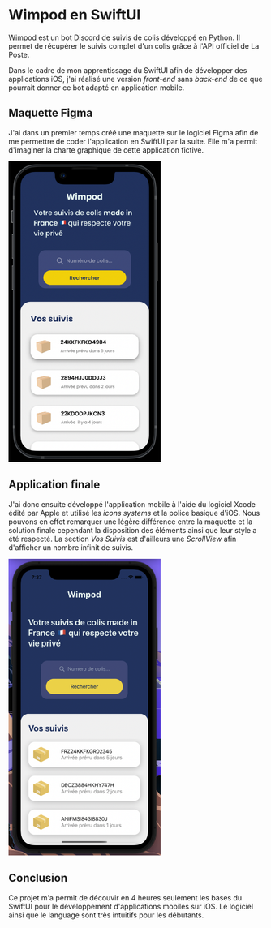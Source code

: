 # Wimpod en SwiftUI

[Wimpod](https://github.com/444ldx/wimpod-bot-parcel-tracker) est un bot Discord de suivis de colis développé en Python. Il permet de récupérer le suivis complet d'un colis grâce à l'API officiel de La Poste.

Dans le cadre de mon apprentissage du SwiftUI afin de développer des applications iOS, j'ai réalisé une version *front-end* sans *back-end* de ce que pourrait donner ce bot adapté en application mobile.

## Maquette Figma

J'ai dans un premier temps créé une maquette sur le logiciel Figma afin de me permettre de coder l'application en SwiftUI par la suite. Elle m'a permit d'imaginer la charte graphique de cette application fictive.

<img src="figma_mockup.png" alt="maquette de l'application réalisé sur Figma" width="300">

## Application finale

J'ai donc ensuite développé l'application mobile à l'aide du logiciel Xcode édité par Apple et utilisé les *icons systems* et la police basique d'iOS. Nous pouvons en effet remarquer une légère différence entre la maquette et la solution finale cependant la disposition des éléments ainsi que leur style a été respecté. La section *Vos Suivis* est d'ailleurs une *ScrollView* afin d'afficher un nombre infinit de suivis.

<img src="final_app.png" alt="maquette de l'application réalisé sur Figma" width="300">

## Conclusion

Ce projet m'a permit de découvir en 4 heures seulement les bases du SwiftUI pour le développement d'applications mobiles sur iOS. Le logiciel ainsi que le language sont très intuitifs pour les débutants. 
